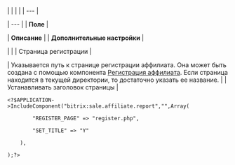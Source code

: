 |  |  |  |
| --- |

| --- |
| **Поле** |

| **Описание** |
| **Дополнительные настройки** |

| |
| Страница регистрации |

| Указывается путь к странице регистрации аффилиата. Она может быть создана с помощью компонента [Регистрация аффилиата](/user_help/store/sale/components_2/affiliates/sale_affiliate_register.php). Если страница находится в текущей директории, то достаточно указать ее название. |
| Устанавливать заголовок страницы |

```
<?$APPLICATION->IncludeComponent("bitrix:sale.affiliate.report","",Array(

		"REGISTER_PAGE" => "register.php",

		"SET_TITLE" => "Y"

	),

);?>


```